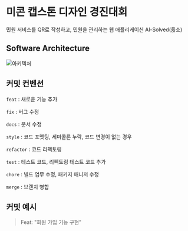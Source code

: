 # 미콘 캡스톤 디자인 경진대회
민원 서비스를 QR로 작성하고, 민원을 관리하는 웹 애플리케이션 Al-Solved(옳소)

## Software Architecture
![아키텍처](https://user-images.githubusercontent.com/74559561/229963945-ef923357-aace-4f59-8078-109561631db4.png)


## 커밋 컨벤션
`feat` : 새로운 기능 추가

`fix` : 버그 수정

`docs` : 문서 수정

`style` : 코드 포맷팅, 세미콜론 누락, 코드 변경이 없는 경우

`refactor` : 코드 리펙토링

`test` : 테스트 코드, 리펙토링 테스트 코드 추가

`chore` : 빌드 업무 수정, 패키지 매니저 수정

`merge` : 브랜치 병합


## 커밋 예시
> Feat: "회원 가입 기능 구현"

